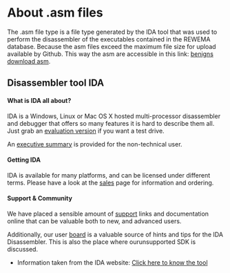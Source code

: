 # About .asm files 
  The .asm file type is a file type generated by the IDA tool that was used to perform the disassembler of the executables contained in the REWEMA database. Because the asm files exceed the maximum file size for upload available by Github. This way the asm are accessible in this link: [benigns download asm](wwww.google.com).
 
## Disassembler tool IDA
#### What is IDA all about?
  IDA is a Windows, Linux or Mac OS X hosted multi-processor disassembler and debugger that offers so many features it is hard to describe   them all. Just grab an [evaluation version](https://www.hex-rays.com/products/ida/support/download.shtml) if you want a test drive.

  An [executive summary](https://www.hex-rays.com/products/ida/ida-executive.pdf) is provided for the non-technical user.

#### Getting IDA
  IDA is available for many platforms, and can be licensed under different terms. 
  Please have a look at the [sales](https://www.hex-rays.com/products/ida/order.shtml) page for information and ordering.

#### Support & Community
  We have placed a sensible amount of [support](https://www.hex-rays.com/products/ida/support/index.shtml) links and documentation online that can be valuable both to new, and advanced users.

  Additionally, our user [board](https://forum.hex-rays.com/ucp.php?mode=login&sid=480ed1ca789763cf066ee62fd3c33bec) is a valuable source of hints and tips for the IDA Disassembler. This is also the place where
  ourunsupported SDK is discussed.
  

 * Information taken from the IDA website: [Click here to know the tool](https://www.hex-rays.com/products/ida/index.shtml)
